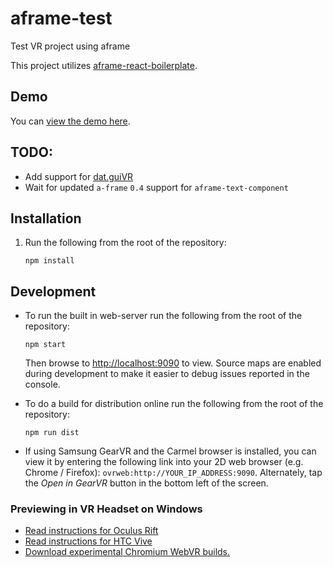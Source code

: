 # aframe-test
Test VR project using aframe

This project utilizes [aframe-react-boilerplate](https://github.com/ngokevin/aframe-react-boilerplate).

## Demo

You can [view the demo here](https://hazardu5.github.io/aframe-test/dist/).

## TODO:

*   Add support for [dat.guiVR](https://github.com/dataarts/dat.guiVR)
*   Wait for updated `a-frame` `0.4` support for `aframe-text-component`

## Installation

1.  Run the following from the root of the repository:

    ```
    npm install
    ```

## Development

*   To run the built in web-server run the following from the root of the repository:

    ```
    npm start
    ```

    Then browse to [http://localhost:9090](http://localhost:9090) to view. Source maps are enabled during development
    to make it easier to debug issues reported in the console.

*   To do a build for distribution online run the following from the root of the repository:

    ```
    npm run dist
    ```

*   If using Samsung GearVR and the Carmel browser is installed, you can view it by entering the following link into
    your 2D web browser (e.g. Chrome / Firefox): `ovrweb:http://YOUR_IP_ADDRESS:9090`.
    Alternately, tap the *Open in GearVR* button in the bottom left of the screen.

### Previewing in VR Headset on Windows

* [Read instructions for Oculus Rift](https://github.com/Web-VR/iswebvrready/wiki/Instructions%3A-Chromium-for-Oculus-Rift-on-Windows)
* [Read instructions for HTC Vive](https://github.com/Web-VR/iswebvrready/wiki/Instructions%3A-Chromium-for-HTC-Vive-on-Windows)
* [Download experimental Chromium WebVR builds.](https://webvr.info/get-chrome/)